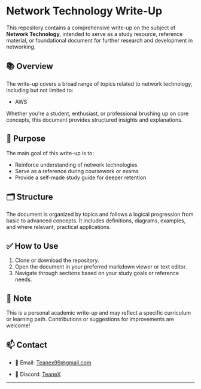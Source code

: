 # Network Technology Write-Up

This repository contains a comprehensive write-up on the subject of **Network Technology**, intended to serve as a study resource, reference material, or foundational document for further research and development in networking.

## 📚 Overview

The write-up covers a broad range of topics related to network technology, including but not limited to:

- AWS

Whether you're a student, enthusiast, or professional brushing up on core concepts, this document provides structured insights and explanations.

## 🧠 Purpose

The main goal of this write-up is to:

- Reinforce understanding of network technologies
- Serve as a reference during coursework or exams
- Provide a self-made study guide for deeper retention

## 🗂 Structure

The document is organized by topics and follows a logical progression from basic to advanced concepts. It includes definitions, diagrams, examples, and where relevant, practical applications.

## ✅ How to Use

1. Clone or download the repository.
2. Open the document in your preferred markdown viewer or text editor.
3. Navigate through sections based on your study goals or reference needs.

## 📌 Note

This is a personal academic write-up and may reflect a specific curriculum or learning path. Contributions or suggestions for improvements are welcome!

## 📫 Contact

- 📧 Email: [Teanex99@gmail.com](mailto:Teanex99@gmail.com)

- 💬 Discord: [TeaneX](https://discord.com/users/1280419086316081247)

---

